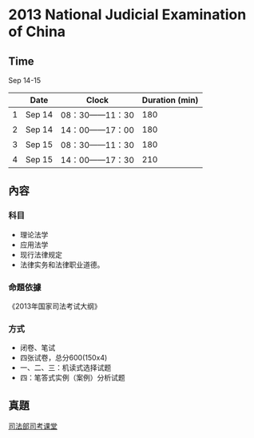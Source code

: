 2013 National Judicial Examination of China
===========================================

Time
----

Sep 14-15

|   | Date | Clock | Duration (min) |
|---|------|-------|----------|
| 1 | Sep 14 | 08：30——11：30 | 180 |
| 2 | Sep 14 | 14：00——17：00 | 180 |
| 3 | Sep 15 | 08：30——11：30 | 180 |
| 4 | Sep 15 | 14：00——17：30 | 210 |



內容
----

### 科目

- 理论法学
- 应用法学
- 现行法律规定
- 法律实务和法律职业道德。

### 命題依據

《2013年国家司法考试大纲》

### 方式

- 闭卷、笔试
- 四张试卷，总分600(150x4)
- 一、二、三：机读式选择试题
- 四：笔答式实例（案例）分析试题


真題
----

[司法部司考课堂](http://www.moj.gov.cn/sfks/node_8015.htm)
